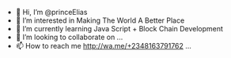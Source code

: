 - 👋 Hi, I’m @princeElias
- 👀 I’m interested in Making The World A Better Place
- 🌱 I’m currently learning Java Script + Block Chain Development
- 💞️ I’m looking to collaborate on ...
- 📫 How to reach me http://wa.me/+2348163791762 ...

<!---
prince0133/prince0133 is a ✨ special ✨ repository because its `README.md` (this file) appears on your GitHub profile.
You can click the Preview link to take a look at your changes.
--->
